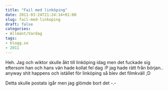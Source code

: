 ```yaml
---
title: "Fail med linköping"
date: 2011-03-24T21:24:14+01:00
slug: fail-med-linkoping
draft: false
categories:
- Allmänt/Vardag
tags:
- blogg.se
- 2011
---
```

Heh. Jag och wiktor skulle åkt till linköping idag men det fuckade sig eftersom han och hans vän hade kollat fel dag :P jag hade rätt från början.. anyway shit happens och istället för linköping så blev det filmkväll ;D  
  
  
Detta skulle postats igår men jag glömde bort det -.-